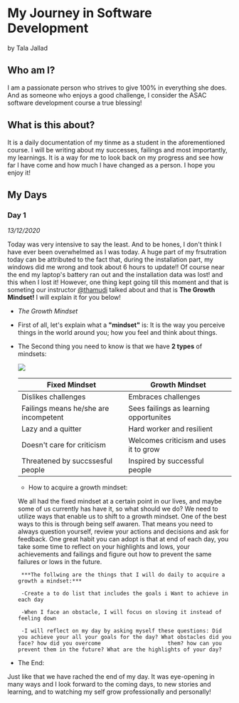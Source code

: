 # My Journey in Software Development

   by Tala Jallad

  ## Who am I?

  I am a passionate person who strives to give 100% in everything she does.
  And as someone who enjoys a good challenge, I consider the ASAC software development course a true blessing!

  ## What is this about? 

  It is a daily documentation of my tinme as a student in the aforementioned course. I will be writing about my successes, failings and most importantly, my learnings. It is a      way for me to look back on my progress and see how far I have come and how much I have changed as a person. I hope you enjoy it! 

  ## My Days

  ### Day 1
  *13/12/2020*

  Today was  very intensive to say the least. And to be hones, I don't think I have ever been overwhelmed as I was today. A huge part of my frsutration today can be attributed to the fact that, during the installation part, my windows did me wrong and took about 6 hours to update!! Of course near the end my laptop's battery ran out and the installation data was lost! and this when I lost it! However, one thing kept going till this moment and that is someting our instructor [@thamudi](https://github.com/thamudi) talked about and that is **The Growth Mindset!** I will explain it for you below!

  * *The Growth Mindset* 

- First of all, let's explain what a **"mindset"** is: It is the way you perceive things in the world around you; how you feel and think about things. 
- The Second thing you need to know is that we have **2 types** of mindsets: 

    ![](https://image.freepik.com/free-vector/big-brain-think-growth-mindset-different-fixed-mindset-concept_101179-721.jpg)


     **Fixed Mindset** | **Growth Mindset**
       ------------- | --------------
       Dislikes challenges | Embraces challenges 
       Failings means he/she are incompetent | Sees failings as learning opportunites 
       Lazy and a quitter | Hard worker and resilient 
       Doesn't care for criticism | Welcomes criticism and uses it to grow
       Threatened by succssesful people | Inspired by successful people

     - How to acquire a growth mindset:

     We all had the fixed mindset at a certain point in our lives, and maybe some of us currently has have it, so what should we do? 
     We need to utilize ways that enable us to shift to a growth mindset. One of the best ways to this is through being self awaren. That means you need to always question yourself, review your actions and decisions and ask for feedback. One great habit you can adopt is that at end of each day, you take some time to reflect on your highlights and lows, your achievements and failings and figure out how to prevent the same failures or lows in the future.

       ***The follwing are the things that I will do daily to acquire a growth a mindset:***  

       -Create a to do list that includes the goals i Want to achieve in each day

       -When I face an obstacle, I will focus on sloving it instead of feeling down

       -I will reflect on my day by asking myself these questions: Did you achieve your all your goals for the day? What obstacles did you face? how did you overcome                     them? how can you prevent them in the future? What are the highlights of your day? 


* The End:

Just like that we have rached the end of my day. It was eye-opening in many ways and I look forward to the coming days, to new stories and learning, and to watching my self grow professionally and personally!















